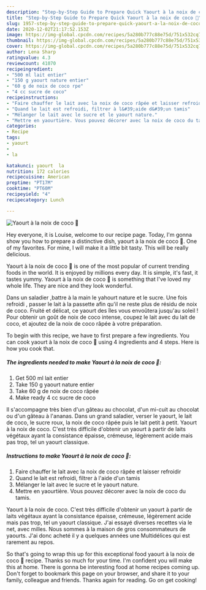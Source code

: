 ```yaml
---
description: "Step-by-Step Guide to Prepare Quick Yaourt à la noix de coco 🥥"
title: "Step-by-Step Guide to Prepare Quick Yaourt à la noix de coco 🥥"
slug: 1957-step-by-step-guide-to-prepare-quick-yaourt-a-la-noix-de-coco
date: 2020-12-02T21:17:52.153Z
image: https://img-global.cpcdn.com/recipes/5a280b777c88e75d/751x532cq70/yaourt-a-la-noix-de-coco-🥥-photo-principale-de-la-recette.jpg
thumbnail: https://img-global.cpcdn.com/recipes/5a280b777c88e75d/751x532cq70/yaourt-a-la-noix-de-coco-🥥-photo-principale-de-la-recette.jpg
cover: https://img-global.cpcdn.com/recipes/5a280b777c88e75d/751x532cq70/yaourt-a-la-noix-de-coco-🥥-photo-principale-de-la-recette.jpg
author: Lena Sharp
ratingvalue: 4.3
reviewcount: 41070
recipeingredient:
- "500 ml lait entier"
- "150 g yaourt nature entier"
- "60 g de noix de coco rpe"
- "4 cc sucre de coco"
recipeinstructions:
- "Faire chauffer le lait avec la noix de coco râpée et laisser refroidir"
- "Quand le lait est refroidi, filtrer à l&#39;aide d&#39;un tamis"
- "Mélanger le lait avec le sucre et le yaourt nature."
- "Mettre en yaourtière. Vous pouvez décorer avec la noix de coco du tamis."
categories:
- Recipe
tags:
- yaourt
- 
- la

katakunci: yaourt  la 
nutrition: 172 calories
recipecuisine: American
preptime: "PT17M"
cooktime: "PT60M"
recipeyield: "4"
recipecategory: Lunch

---
```



![Yaourt à la noix de coco 🥥](https://img-global.cpcdn.com/recipes/5a280b777c88e75d/751x532cq70/yaourt-a-la-noix-de-coco-🥥-photo-principale-de-la-recette.jpg)

Hey everyone, it is Louise, welcome to our recipe page. Today, I'm gonna show you how to prepare a distinctive dish, yaourt à la noix de coco 🥥. One of my favorites. For mine, I will make it a little bit tasty. This will be really delicious.

Yaourt à la noix de coco 🥥 is one of the most popular of current trending foods in the world. It is enjoyed by millions every day. It is simple, it's fast, it tastes yummy. Yaourt à la noix de coco 🥥 is something that I've loved my whole life. They are nice and they look wonderful.

Dans un saladier ,battre à la main le yahourt nature et le sucre. Une fois refroidi , passer le lait à la passette afin qu&#39;il ne reste plus de résidu de noix de coco. Fruité et délicat, ce yaourt des îles vous envoûtera jusqu&#39;au soleil ! Pour obtenir un goût de noix de coco intense, coupez le lait avec du lait de coco, et ajoutez de la noix de coco râpée à votre préparation.


To begin with this recipe, we have to first prepare a few ingredients. You can cook yaourt à la noix de coco 🥥 using 4 ingredients and 4 steps. Here is how you cook that.

<!--inarticleads1-->

##### The ingredients needed to make Yaourt à la noix de coco 🥥:

1. Get 500 ml lait entier
1. Take 150 g yaourt nature entier
1. Take 60 g de noix de coco râpée
1. Make ready 4 cc sucre de coco


Il s&#39;accompagne très bien d&#39;un gâteau au chocolat, d&#39;un mi-cuit au chocolat ou d&#39;un gâteau à l&#39;ananas. Dans un grand saladier, verser le yaourt, le lait de coco, le sucre roux, la noix de coco râpée puis le lait petit à petit. Yaourt à la noix de coco. C&#39;est très difficile d&#39;obtenir un yaourt à partir de laits végétaux ayant la consistance épaisse, crémeuse, légèrement acide mais pas trop, tel un yaourt classique. 

<!--inarticleads2-->

##### Instructions to make Yaourt à la noix de coco 🥥:

1. Faire chauffer le lait avec la noix de coco râpée et laisser refroidir
1. Quand le lait est refroidi, filtrer à l&#39;aide d&#39;un tamis
1. Mélanger le lait avec le sucre et le yaourt nature.
1. Mettre en yaourtière. Vous pouvez décorer avec la noix de coco du tamis.


Yaourt à la noix de coco. C&#39;est très difficile d&#39;obtenir un yaourt à partir de laits végétaux ayant la consistance épaisse, crémeuse, légèrement acide mais pas trop, tel un yaourt classique. J&#39;ai essayé diverses recettes via le net, avec milles. Nous sommes à la maison de gros consommateurs de yaourts. J&#39;ai donc acheté il y a quelques années une Multidélices qui est rarement au repos. 

So that's going to wrap this up for this exceptional food yaourt à la noix de coco 🥥 recipe. Thanks so much for your time. I'm confident you will make this at home. There is gonna be interesting food at home recipes coming up. Don't forget to bookmark this page on your browser, and share it to your family, colleague and friends. Thanks again for reading. Go on get cooking!
